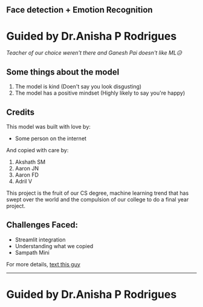 ## Face detection + Emotion Recognition 
# Guided by Dr.Anisha P Rodrigues
*Teacher of our choice weren't there and Ganesh Pai doesn't like ML😥*  

Some things about the model  
---
1. The model is kind (Doen't say you look disgusting)
2. The model has a positive mindset (Highly likely to say you're happy)

Credits
---

This model was built with love by:
- Some person on the internet

And copied with care by:  
1. Akshath SM
2. Aaron JN
3. Aaron FD
4. Adril V

This project is the fruit of our CS degree, machine learning trend that has swept over the world and the compulsion of our college to do a final year project.  

Challenges Faced:
---
- Streamlit integration
- Understanding what we copied
- Sampath Mini


For more details, [text this guy](https://gemini.google.com/app)

---
# Guided by Dr.Anisha P Rodrigues




